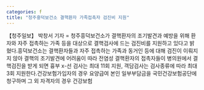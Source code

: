 ```yaml
---
categories: f
title: "청주흥덕보건소 결핵환자 가족접촉자 검진비 지원"
---
```

【청주일보】 박창서 기자 = 청주흥덕보건소가 결핵환자의 조기발견과 예방을 위해 환자와 자주 접촉하는 가족 등을 대상으로 결핵검사에 드는 검진비를 지원하고 있다고 밝혔다.흥덕보건소는 결핵환자들과 자주 접촉하는 가족과 동거인 등에 대해 검진이 이뤄지지 않아 결핵의 조기발견에 어려움이 따라 전염성 결핵환자의 접촉자들이 병의원에서 결핵검진을 받게 되면 흉부 x-선 검사는 최대 11회 지원, 객담검사는 검사종류에 따라 최대 3회 지원한다.건강보험가입자의 경우 요양급여 본인 일부부담금을 국민건강보험공단에 청구하며 그 외 자격자의 경우 건강보험